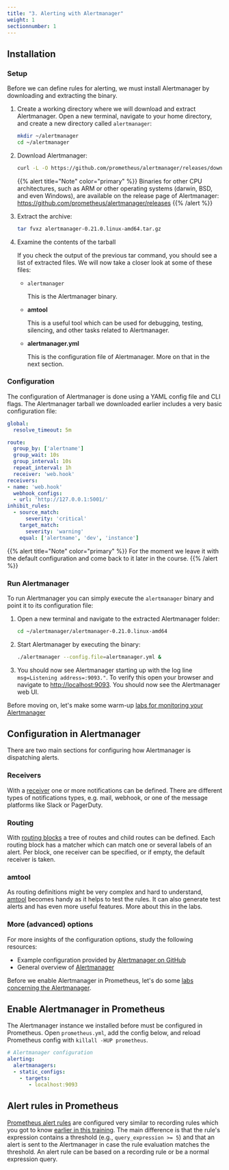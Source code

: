 ```yaml
---
title: "3. Alerting with Alertmanager"
weight: 1
sectionnumber: 1
---
```


## Installation

### Setup

Before we can define rules for alerting, we must install Alertmanager by downloading and extracting the binary.

1. Create a working directory where we will download and extract Alertmanager. Open a new terminal, navigate to your home directory, and create a new directory called `alertmanager`:

    ```bash
    mkdir ~/alertmanager
    cd ~/alertmanager
    ```

1. Download Alertmanager:

    ```bash
    curl -L -O https://github.com/prometheus/alertmanager/releases/download/v0.21.0/alertmanager-0.21.0.linux-amd64.tar.gz
    ```

    {{% alert title="Note" color="primary" %}}
Binaries for other CPU architectures, such as ARM or other operating systems (darwin, BSD, and even Windows), are available on the release page of Alertmanager: https://github.com/prometheus/alertmanager/releases
    {{% /alert %}}

1. Extract the archive:

    ```bash
    tar fvxz alertmanager-0.21.0.linux-amd64.tar.gz
    ```

1. Examine the contents of the tarball

    If you check the output of the previous tar command, you should see a list of extracted files. We will now take a closer look at some of these files:

    * `alertmanager`

       This is the Alertmanager binary.

    * **amtool**

      This is a useful tool which can be used for debugging, testing, silencing, and other tasks related to Alertmanager.

    * **alertmanager.yml**

      This is the configuration file of Alertmanager. More on that in the next section.


### Configuration

The configuration of Alertmanager is done using a YAML config file and CLI flags. The Alertmanager tarball we downloaded earlier includes a very basic configuration file:

```yaml
global:
  resolve_timeout: 5m

route:
  group_by: ['alertname']
  group_wait: 10s
  group_interval: 10s
  repeat_interval: 1h
  receiver: 'web.hook'
receivers:
- name: 'web.hook'
  webhook_configs:
  - url: 'http://127.0.0.1:5001/'
inhibit_rules:
  - source_match:
      severity: 'critical'
    target_match:
      severity: 'warning'
    equal: ['alertname', 'dev', 'instance']
```

{{% alert title="Note" color="primary" %}}
For the moment we leave it with the default configuration and come back to it later in the course.
{{% /alert %}}

### Run Alertmanager

To run Alertmanager you can simply execute the `alertmanager` binary and point it to its configuration file:

1. Open a new terminal and navigate to the extracted Alertmanager folder:

    ```bash
    cd ~/alertmanager/alertmanager-0.21.0.linux-amd64
    ```

1. Start Alertmanager by executing the binary:

    ```bash
    ./alertmanager --config.file=alertmanager.yml &
    ```

1. You should now see Alertmanager starting up with the log line `msg=Listening address=:9093."`. To verify this open your browser and navigate to [http://localhost:9093](http://localhost:9093). You should now see the Alertmanager web UI.

Before moving on, let's make some warm-up [labs for monitoring your Alertmanager](labs/31)

## Configuration in Alertmanager

There are two main sections for configuring how Alertmanager is dispatching alerts.

### Receivers

With a [receiver](https://prometheus.io/docs/alerting/latest/configuration/#receiver) one or more notifications can be defined. There are different types of notifications types, e.g. mail, webhook, or one of the message platforms like Slack or PagerDuty.

### Routing

With [routing blocks](https://prometheus.io/docs/alerting/latest/configuration/#route) a tree of routes and child routes can be defined. Each routing block has a matcher which can match one or several labels of an alert. Per block, one receiver can be specified, or if empty, the default receiver is taken.

### amtool

As routing definitions might be very complex and hard to understand, [amtool](https://github.com/prometheus/alertmanager#examples) becomes handy as it helps to test the rules. It can also generate test alerts and has even more useful features. More about this in the labs.

### More (advanced) options

For more insights of the configuration options, study the following resources:

* Example configuration provided by [Alertmanager on GitHub](https://github.com/prometheus/alertmanager/blob/master/doc/examples/simple.yml)
* General overview of [Alertmanager](https://prometheus.io/docs/alerting/latest/alertmanager/)

Before we enable Alertmanager in Prometheus, let's do some [labs concerning the Alertmanager](labs/32).

## Enable Alertmanager in Prometheus

The Alertmanager instance we installed before must be configured in Prometheus. Open `prometheus.yml`, add the config below, and reload Prometheus config with `killall -HUP prometheus`.

```yaml
# Alertmanager configuration
alerting:
  alertmanagers:
  - static_configs:
    - targets:
       - localhost:9093
```

## Alert rules in Prometheus

[Prometheus alert rules](https://prometheus.io/docs/prometheus/latest/configuration/alerting_rules/) are configured very similar to recording rules which you got to know [earlier in this training](/docs/02#recording-rules). The main difference is that the rule's expression contains a threshold (e.g., `query_expression >= 5`) and that an alert is sent to the Alertmanager in case the rule evaluation matches the threshold. An alert rule can be based on a recording rule or be a normal expression query.
